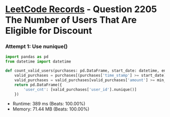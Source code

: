 # [LeetCode Records](../../README.md) - Question 2205 The Number of Users That Are Eligible for Discount

### Attempt 1: Use nunique()
```py
import pandas as pd
from datetime import datetime

def count_valid_users(purchases: pd.DataFrame, start_date: datetime, end_date: datetime, min_amount: int) -> pd.DataFrame:
    valid_purchases = purchases[(purchases['time_stamp'] >= start_date) & (purchases['time_stamp'] <= end_date)]
    valid_purchases = valid_purchases[valid_purchases['amount'] >= min_amount]
    return pd.DataFrame({
        'user_cnt': [valid_purchases['user_id'].nunique()]
    })
```
- Runtime: 389 ms (Beats: 100.00%)
- Memory: 71.44 MB (Beats: 100.00%)

<br>
